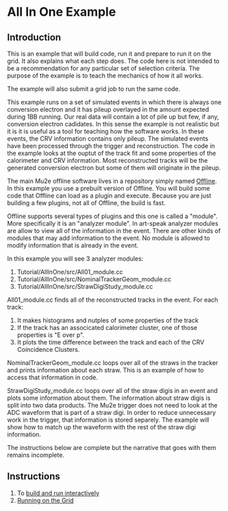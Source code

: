# All In One Example

## Introduction

This is an example that will build code, run it and prepare to run it on the grid. It also explains what each step does.
The code here is not intended to be a recommendation for any particular set of selection criteria.
The purpose of the example is to teach the mechanics of how it all works.

The example will also submit a grid job to run the same code.

This example runs on a set of simulated events in which there is always one conversion electron and it has pileup
overlayed in the amount expected during 1BB running. Our real data will contain a lot of pile up but few, if any,
conversion electron cadidates.
In this sense the example is not realistic but it is it is useful as a tool for teaching how the software works.
In these events, the CRV information contains only pileup.
The simulated events have been processed through the trigger and reconstruction.
The code in the example looks at the ouptut of the track fit and some properties of the calorimeter
and CRV information.
Most reconstructed tracks will be the generated
conversion electron but some of them will originate in the pileup.

The main Mu2e offline software lives in a repository simply named [Offline](https://github.com/Mu2e/Offline).
In this example you use a prebuilt version of Offline.  You will build some code that Offline can load as a plugin
and execute.  Because you are just building a few plugins, not all of Offline, the build is fast.

Offline supports several types of plugins and this one is called a "module".  More specifically it
is an "analyzer module".  In art-speak analyzer modules are allow to view all of the information in the event.
There are other kinds of modules that may add information to the event.  No module is allowed to modify information
that is already in the event.

In this example you will see 3 analyzer modules:
1.  Tutorial/AllInOne/src/All01_module.cc
1.  Tutorial/AllInOne/src/NominalTrackerGeom_module.cc
1.  Tutorial/AllInOne/src/StrawDigiStudy_module.cc

All01_module.cc finds all of the reconstructed tracks in the event.  For each track:

1. It makes histograms and nutples of some properties of the track
1. If the track has an associcated calorimeter cluster, one of those properties is "E over p".
1. It plots the time difference between the track and each of the CRV Coincidence Clusters.

NominalTrackerGeom_module.cc loops over all of the straws in the tracker and prints information
about each straw. This is an example of how to access that information in code.

StrawDigiStudy_module.cc loops over all of the straw digis in an event and plots some information
about them.  The information about straw digis is split into two data products.
The Mu2e trigger does not need to look at the ADC waveform that is part of a straw digi.
In order to reduce unnecessary work in the trigger, that information is stored separely.
The example will show how to match up the waveform with the rest of the straw digi information.

The instructions below are complete but the narrative that goes with them remains incomplete.

## Instructions

1. To [build and run interactively](Interactive.md)
1. [Running on the Grid](Grid.md)
